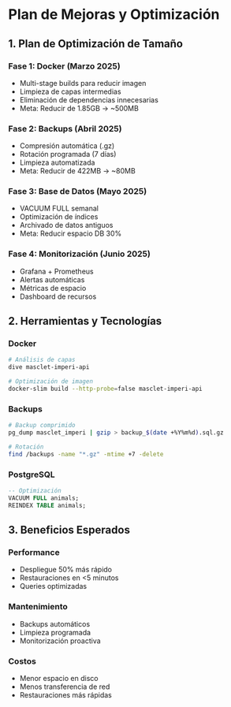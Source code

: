 # Plan de Mejoras y Optimización

## 1. Plan de Optimización de Tamaño

### Fase 1: Docker (Marzo 2025)
- Multi-stage builds para reducir imagen
- Limpieza de capas intermedias
- Eliminación de dependencias innecesarias
- Meta: Reducir de 1.85GB → ~500MB

### Fase 2: Backups (Abril 2025)
- Compresión automática (.gz)
- Rotación programada (7 días)
- Limpieza automatizada
- Meta: Reducir de 422MB → ~80MB

### Fase 3: Base de Datos (Mayo 2025)
- VACUUM FULL semanal
- Optimización de índices
- Archivado de datos antiguos
- Meta: Reducir espacio DB 30%

### Fase 4: Monitorización (Junio 2025)
- Grafana + Prometheus
- Alertas automáticas
- Métricas de espacio
- Dashboard de recursos

## 2. Herramientas y Tecnologías

### Docker
```bash
# Análisis de capas
dive masclet-imperi-api

# Optimización de imagen
docker-slim build --http-probe=false masclet-imperi-api
```

### Backups
```bash
# Backup comprimido
pg_dump masclet_imperi | gzip > backup_$(date +%Y%m%d).sql.gz

# Rotación
find /backups -name "*.gz" -mtime +7 -delete
```

### PostgreSQL
```sql
-- Optimización
VACUUM FULL animals;
REINDEX TABLE animals;
```

## 3. Beneficios Esperados

### Performance
- Despliegue 50% más rápido
- Restauraciones en <5 minutos
- Queries optimizadas

### Mantenimiento
- Backups automáticos
- Limpieza programada
- Monitorización proactiva

### Costos
- Menor espacio en disco
- Menos transferencia de red
- Restauraciones más rápidas
